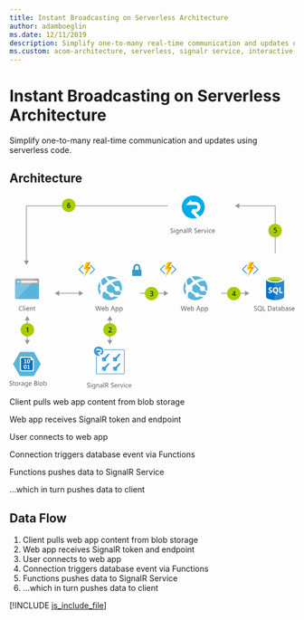 ```yaml
---
title: Instant Broadcasting on Serverless Architecture
author: adamboeglin
ms.date: 12/11/2019
description: Simplify one-to-many real-time communication and updates using serverless code
ms.custom: acom-architecture, serverless, signalr service, interactive-diagram
---
```

# Instant Broadcasting on Serverless Architecture

Simplify one-to-many real-time communication and updates using serverless code.


## Architecture

<svg class="architecture-diagram" aria-labelledby="instant-broadcasting-on-serverless-architecture" height="403.234" viewbox="0 0 593.754 403.234" width="593.754" xmlns="https://www.w3.org/2000/svg" xmlns:xlink="https://www.w3.org/1999/xlink"><title id="instant-broadcasting-on-serverless-architecture">Instant Broadcasting on Serverless Architecture</title><desc>Simplify one-to-many real-time communication and updates using serverless code</desc><mask height="19.514" id="mask" maskunits="userSpaceOnUse" width="10.785" x="313.462" y="144.199"><g id="mask-2"><polygon fill="#fff" id="path-1" points="313.462 144.199 313.462 163.714 324.248 163.714 324.248 144.199 313.462 144.199"></polygon></g></mask><mask height="31.403" id="mask-2-2" maskunits="userSpaceOnUse" width="16.181" x="322.837" y="138.531"><g id="mask-4"><polygon fill="#fff" id="path-3" points="339.018 138.531 322.837 138.531 322.837 169.934 339.018 169.934 339.018 138.531"></polygon></g></mask><mask height="31.404" id="mask-3" maskunits="userSpaceOnUse" width="14.69" x="324.327" y="138.531"><g id="mask-6"><polygon fill="#fff" id="path-5" points="324.327 169.934 339.018 169.934 339.018 138.531 324.327 138.531 324.327 169.934"></polygon></g></mask><mask height="19.514" id="mask-4-2" maskunits="userSpaceOnUse" width="10.785" x="144.023" y="144.199"><g data-name="mask-2" id="mask-2-3"><polygon data-name="path-1" fill="#fff" id="path-1-2" points="144.024 144.199 144.024 163.714 154.809 163.714 154.809 144.199 144.024 144.199"></polygon></g></mask><mask height="31.403" id="mask-5" maskunits="userSpaceOnUse" width="16.181" x="153.398" y="138.531"><g data-name="mask-4" id="mask-4-3"><polygon data-name="path-3" fill="#fff" id="path-3-2" points="169.579 138.531 153.398 138.531 153.398 169.934 169.579 169.934 169.579 138.531"></polygon></g></mask><mask height="31.404" id="mask-6-2" maskunits="userSpaceOnUse" width="14.69" x="154.889" y="138.531"><g data-name="mask-6" id="mask-6-3"><polygon data-name="path-5" fill="#fff" id="path-5-2" points="154.889 169.934 169.579 169.934 169.579 138.531 154.889 138.531 154.889 169.934"></polygon></g></mask><mask height="19.514" id="mask-7" maskunits="userSpaceOnUse" width="10.785" x="484.462" y="144.199"><g data-name="mask-2" id="mask-2-4"><polygon data-name="path-1" fill="#fff" id="path-1-3" points="484.462 144.199 484.462 163.714 495.248 163.714 495.248 144.199 484.462 144.199"></polygon></g></mask><mask height="31.403" id="mask-8" maskunits="userSpaceOnUse" width="16.181" x="493.837" y="138.531"><g data-name="mask-4" id="mask-4-4"><polygon data-name="path-3" fill="#fff" id="path-3-3" points="510.018 138.531 493.837 138.531 493.837 169.934 510.018 169.934 510.018 138.531"></polygon></g></mask><mask height="31.404" id="mask-9" maskunits="userSpaceOnUse" width="14.69" x="495.327" y="138.531"><g data-name="mask-6" id="mask-6-4"><polygon data-name="path-5" fill="#fff" id="path-5-3" points="495.327 169.934 510.018 169.934 510.018 138.531 495.327 138.531 495.327 169.934"></polygon></g></mask><g><g><g><path d="M11.487,213.57a2.007,2.007,0,0,0,2.007,2.007H59.48a2.007,2.007,0,0,0,2.007-2.007V182.241h-50Z" fill="#59b4d9"></path><path d="M59.48,172.943H13.494a2.006,2.006,0,0,0-2.007,2.007v10.627h50V174.95a2.007,2.007,0,0,0-2.007-2.007" fill="#a0a1a2"></path><path d="M13.5,172.943a2.007,2.007,0,0,0-2.007,2.007v38.62a2.008,2.008,0,0,0,2.007,2.007h2.188l39.418-42.634Z" fill="#fff" opacity="0.2" style="isolation: isolate"></path><rect fill="#fff" height="3.942" width="33.671" x="24.344" y="177.722"></rect><path d="M22.8,179.626a4.878,4.878,0,1,1-4.878-4.879,4.879,4.879,0,0,1,4.878,4.879" fill="#59b4d9"></path><polygon fill="#fff" points="17.403 180.175 19.616 182.511 18.415 182.511 15.456 179.693 18.404 176.875 19.602 176.875 17.403 179.197 22.796 179.197 22.796 180.175 17.403 180.175"></polygon></g></g><g><g><path d="M161.637,399.543v-1.354a2.633,2.633,0,0,0,.558.369,4.487,4.487,0,0,0,.684.277,5.424,5.424,0,0,0,.722.174,4.018,4.018,0,0,0,.67.062,2.622,2.622,0,0,0,1.582-.393,1.473,1.473,0,0,0,.349-1.822,1.962,1.962,0,0,0-.481-.537,4.788,4.788,0,0,0-.729-.465q-.42-.222-.906-.468-.513-.26-.957-.526a4.143,4.143,0,0,1-.771-.588,2.452,2.452,0,0,1-.517-.728,2.475,2.475,0,0,1,.106-2.119,2.518,2.518,0,0,1,.771-.817,3.5,3.5,0,0,1,1.091-.479,4.977,4.977,0,0,1,1.247-.157,4.785,4.785,0,0,1,2.113.349v1.292a3.832,3.832,0,0,0-2.229-.6,3.669,3.669,0,0,0-.752.079,2.107,2.107,0,0,0-.67.256,1.481,1.481,0,0,0-.479.458,1.216,1.216,0,0,0-.186.684,1.4,1.4,0,0,0,.141.649,1.6,1.6,0,0,0,.414.5,4.088,4.088,0,0,0,.666.438q.393.212.906.465t1,.547a4.531,4.531,0,0,1,.826.636,2.811,2.811,0,0,1,.564.772,2.176,2.176,0,0,1,.209.971,2.469,2.469,0,0,1-.284,1.227,2.33,2.33,0,0,1-.766.817,3.344,3.344,0,0,1-1.11.455,6.1,6.1,0,0,1-1.326.14,5.437,5.437,0,0,1-.574-.038q-.343-.037-.7-.109a5.65,5.65,0,0,1-.674-.178A2.118,2.118,0,0,1,161.637,399.543Z" fill="#5b5b5b"></path><path d="M169.957,391.162a.712.712,0,0,1-.514-.205.694.694,0,0,1-.211-.52.716.716,0,0,1,.725-.731.722.722,0,0,1,.522.208.729.729,0,0,1,0,1.036A.717.717,0,0,1,169.957,391.162Zm.547,8.777h-1.121v-7H170.5Z" fill="#5b5b5b"></path><path d="M178.748,399.379q0,3.855-3.691,3.855a4.953,4.953,0,0,1-2.27-.492v-1.121a4.659,4.659,0,0,0,2.256.656q2.584,0,2.584-2.748v-.766H177.6a2.833,2.833,0,0,1-4.509.407,3.728,3.728,0,0,1-.8-2.505,4.356,4.356,0,0,1,.857-2.837,2.866,2.866,0,0,1,2.348-1.053,2.284,2.284,0,0,1,2.1,1.135h.027v-.971h1.121Zm-1.121-2.6v-1.032a2,2,0,0,0-.564-1.429,1.856,1.856,0,0,0-1.4-.595,1.946,1.946,0,0,0-1.627.755,3.368,3.368,0,0,0-.588,2.116,2.9,2.9,0,0,0,.563,1.87,1.821,1.821,0,0,0,1.493.7,1.952,1.952,0,0,0,1.535-.67A2.5,2.5,0,0,0,177.627,396.774Z" fill="#5b5b5b"></path><path d="M186.828,399.939h-1.121v-3.992q0-2.229-1.627-2.229a1.765,1.765,0,0,0-1.392.632,2.342,2.342,0,0,0-.55,1.6v3.992h-1.121v-7h1.121V394.1h.027a2.525,2.525,0,0,1,2.3-1.326,2.139,2.139,0,0,1,1.756.742,3.3,3.3,0,0,1,.609,2.143Z" fill="#5b5b5b"></path><path d="M193.951,399.939H192.83v-1.094H192.8a2.349,2.349,0,0,1-2.154,1.258,2.3,2.3,0,0,1-1.637-.554,1.917,1.917,0,0,1-.592-1.47q0-1.962,2.311-2.283l2.1-.294q0-1.784-1.443-1.784a3.448,3.448,0,0,0-2.283.861v-1.148a4.34,4.34,0,0,1,2.379-.656q2.468,0,2.469,2.611ZM192.83,396.4l-1.689.232a2.741,2.741,0,0,0-1.176.386,1.116,1.116,0,0,0-.4.981,1.068,1.068,0,0,0,.366.837,1.412,1.412,0,0,0,.974.325,1.8,1.8,0,0,0,1.378-.584,2.088,2.088,0,0,0,.544-1.48Z" fill="#5b5b5b"></path><path d="M197.184,399.939h-1.121V389.576h1.121Z" fill="#5b5b5b"></path><path d="M206.631,399.939h-1.367l-1.641-2.748a5.939,5.939,0,0,0-.437-.653,2.449,2.449,0,0,0-.434-.441,1.507,1.507,0,0,0-.479-.25,1.973,1.973,0,0,0-.578-.079h-.943v4.17H199.6v-9.8h2.926a4.177,4.177,0,0,1,1.187.161,2.651,2.651,0,0,1,.943.489,2.274,2.274,0,0,1,.626.817,2.708,2.708,0,0,1,.225,1.145,2.757,2.757,0,0,1-.153.94,2.468,2.468,0,0,1-.437.762,2.661,2.661,0,0,1-.684.571,3.483,3.483,0,0,1-.9.366v.027a2.08,2.08,0,0,1,.428.25,2.338,2.338,0,0,1,.346.332,4.442,4.442,0,0,1,.324.434c.107.162.227.35.359.564Zm-5.879-8.764v3.555h1.559a2.372,2.372,0,0,0,.8-.13,1.843,1.843,0,0,0,.633-.373,1.676,1.676,0,0,0,.416-.595,1.986,1.986,0,0,0,.15-.79,1.539,1.539,0,0,0-.509-1.227,2.19,2.19,0,0,0-1.474-.441Z" fill="#5b5b5b"></path><path d="M211.355,399.543v-1.354a2.6,2.6,0,0,0,.557.369,4.528,4.528,0,0,0,.684.277,5.447,5.447,0,0,0,.721.174,4.027,4.027,0,0,0,.67.062,2.623,2.623,0,0,0,1.583-.393,1.476,1.476,0,0,0,.349-1.822,1.966,1.966,0,0,0-.482-.537,4.776,4.776,0,0,0-.728-.465q-.42-.222-.905-.468-.513-.26-.957-.526a4.127,4.127,0,0,1-.773-.588,2.449,2.449,0,0,1-.516-.728,2.489,2.489,0,0,1,.105-2.119,2.524,2.524,0,0,1,.773-.817,3.489,3.489,0,0,1,1.09-.479,4.991,4.991,0,0,1,1.248-.157,4.775,4.775,0,0,1,2.111.349v1.292a3.828,3.828,0,0,0-2.229-.6,3.684,3.684,0,0,0-.752.079,2.125,2.125,0,0,0-.67.256,1.491,1.491,0,0,0-.479.458,1.215,1.215,0,0,0-.184.684,1.4,1.4,0,0,0,.14.649,1.592,1.592,0,0,0,.413.5,4.1,4.1,0,0,0,.667.438q.393.212.905.465t1,.547a4.581,4.581,0,0,1,.828.636,2.848,2.848,0,0,1,.563.772,2.176,2.176,0,0,1,.208.971,2.459,2.459,0,0,1-.283,1.227,2.33,2.33,0,0,1-.766.817,3.341,3.341,0,0,1-1.111.455,6.091,6.091,0,0,1-1.326.14,5.469,5.469,0,0,1-.574-.038q-.341-.037-.7-.109a5.683,5.683,0,0,1-.673-.178A2.091,2.091,0,0,1,211.355,399.543Z" fill="#5b5b5b"></path><path d="M224.727,396.72h-4.943a2.623,2.623,0,0,0,.629,1.8,2.17,2.17,0,0,0,1.654.636,3.437,3.437,0,0,0,2.174-.779v1.053a4.059,4.059,0,0,1-2.439.67,2.961,2.961,0,0,1-2.332-.954,3.907,3.907,0,0,1-.848-2.683,3.825,3.825,0,0,1,.927-2.663,2.968,2.968,0,0,1,2.3-1.029,2.635,2.635,0,0,1,2.127.889,3.707,3.707,0,0,1,.752,2.468Zm-1.148-.95a2.283,2.283,0,0,0-.469-1.511,1.6,1.6,0,0,0-1.281-.54,1.811,1.811,0,0,0-1.348.567,2.577,2.577,0,0,0-.684,1.483Z" fill="#5b5b5b"></path><path d="M230.072,394.074a1.372,1.372,0,0,0-.848-.226,1.431,1.431,0,0,0-1.2.677,3.129,3.129,0,0,0-.481,1.846v3.568h-1.121v-7h1.121v1.442h.027a2.441,2.441,0,0,1,.73-1.152,1.668,1.668,0,0,1,1.1-.414,1.83,1.83,0,0,1,.67.1Z" fill="#5b5b5b"></path><path d="M237.352,392.939l-2.789,7h-1.1l-2.652-7h1.23l1.777,5.086a4.6,4.6,0,0,1,.246.978h.027a4.56,4.56,0,0,1,.219-.95l1.859-5.113Z" fill="#5b5b5b"></path><path d="M239.129,391.162a.708.708,0,0,1-.512-.205.692.692,0,0,1-.213-.52.72.72,0,0,1,.725-.731.724.724,0,0,1,.523.208.731.731,0,0,1,0,1.036A.72.72,0,0,1,239.129,391.162Zm.547,8.777h-1.121v-7h1.121Z" fill="#5b5b5b"></path><path d="M246.717,399.618a3.64,3.64,0,0,1-1.914.485,3.168,3.168,0,0,1-2.416-.974,3.529,3.529,0,0,1-.92-2.526,3.881,3.881,0,0,1,.992-2.779,3.464,3.464,0,0,1,2.645-1.049,3.678,3.678,0,0,1,1.627.342v1.148a2.849,2.849,0,0,0-1.668-.547,2.254,2.254,0,0,0-1.76.769,2.918,2.918,0,0,0-.687,2.02,2.779,2.779,0,0,0,.646,1.941,2.225,2.225,0,0,0,1.732.711,2.806,2.806,0,0,0,1.723-.608Z" fill="#5b5b5b"></path><path d="M254.039,396.72H249.1a2.623,2.623,0,0,0,.629,1.8,2.17,2.17,0,0,0,1.654.636,3.437,3.437,0,0,0,2.174-.779v1.053a4.059,4.059,0,0,1-2.439.67,2.961,2.961,0,0,1-2.332-.954,3.907,3.907,0,0,1-.848-2.683,3.825,3.825,0,0,1,.927-2.663,2.968,2.968,0,0,1,2.3-1.029,2.635,2.635,0,0,1,2.127.889,3.707,3.707,0,0,1,.752,2.468Zm-1.148-.95a2.283,2.283,0,0,0-.469-1.511,1.6,1.6,0,0,0-1.281-.54,1.811,1.811,0,0,0-1.348.567,2.577,2.577,0,0,0-.684,1.483Z" fill="#5b5b5b"></path></g><g><path d="M0,395.543v-1.354a2.6,2.6,0,0,0,.557.369,4.528,4.528,0,0,0,.684.277,5.447,5.447,0,0,0,.721.174,4.027,4.027,0,0,0,.67.062,2.623,2.623,0,0,0,1.583-.393,1.476,1.476,0,0,0,.349-1.822,1.966,1.966,0,0,0-.482-.537,4.776,4.776,0,0,0-.728-.465q-.42-.222-.905-.468-.513-.26-.957-.526a4.127,4.127,0,0,1-.773-.588,2.449,2.449,0,0,1-.516-.728,2.489,2.489,0,0,1,.105-2.119,2.524,2.524,0,0,1,.773-.817,3.489,3.489,0,0,1,1.09-.479,4.991,4.991,0,0,1,1.248-.157,4.775,4.775,0,0,1,2.111.349v1.292a3.828,3.828,0,0,0-2.229-.6,3.684,3.684,0,0,0-.752.079,2.125,2.125,0,0,0-.67.256,1.491,1.491,0,0,0-.479.458,1.215,1.215,0,0,0-.184.684,1.4,1.4,0,0,0,.14.649,1.592,1.592,0,0,0,.413.5,4.1,4.1,0,0,0,.667.438q.393.212.905.465t1,.547a4.581,4.581,0,0,1,.828.636,2.848,2.848,0,0,1,.563.772,2.176,2.176,0,0,1,.208.971,2.459,2.459,0,0,1-.283,1.227,2.33,2.33,0,0,1-.766.817,3.341,3.341,0,0,1-1.111.455,6.091,6.091,0,0,1-1.326.14,5.469,5.469,0,0,1-.574-.038q-.341-.037-.7-.109a5.683,5.683,0,0,1-.673-.178A2.091,2.091,0,0,1,0,395.543Z" fill="#5b5b5b"></path><path d="M10.541,395.871a2.163,2.163,0,0,1-1.047.219q-1.838,0-1.838-2.051V389.9h-1.2v-.957h1.2V387.23l1.121-.362v2.071h1.764v.957H8.777v3.944a1.639,1.639,0,0,0,.238,1,.955.955,0,0,0,.793.3,1.181,1.181,0,0,0,.732-.232Z" fill="#5b5b5b"></path><path d="M14.854,396.1a3.246,3.246,0,0,1-2.478-.981,3.631,3.631,0,0,1-.927-2.6,3.785,3.785,0,0,1,.965-2.755,3.464,3.464,0,0,1,2.6-.991,3.141,3.141,0,0,1,2.444.964,3.825,3.825,0,0,1,.878,2.673,3.762,3.762,0,0,1-.946,2.683A3.318,3.318,0,0,1,14.854,396.1Zm.082-6.385a2.134,2.134,0,0,0-1.709.735,3.02,3.02,0,0,0-.629,2.027,2.854,2.854,0,0,0,.637,1.962,2.159,2.159,0,0,0,1.7.718,2.051,2.051,0,0,0,1.672-.7,3.055,3.055,0,0,0,.584-2,3.108,3.108,0,0,0-.584-2.023A2.041,2.041,0,0,0,14.936,389.719Z" fill="#5b5b5b"></path><path d="M23.781,390.074a1.37,1.37,0,0,0-.848-.226,1.43,1.43,0,0,0-1.2.677,3.129,3.129,0,0,0-.482,1.846v3.568H20.131v-7h1.121v1.442h.027a2.451,2.451,0,0,1,.732-1.152,1.665,1.665,0,0,1,1.1-.414,1.823,1.823,0,0,1,.67.1Z" fill="#5b5b5b"></path><path d="M30.01,395.939H28.889v-1.094h-.027a2.349,2.349,0,0,1-2.154,1.258,2.3,2.3,0,0,1-1.637-.554,1.917,1.917,0,0,1-.592-1.47q0-1.962,2.311-2.283l2.1-.294q0-1.784-1.443-1.784a3.448,3.448,0,0,0-2.283.861v-1.148a4.34,4.34,0,0,1,2.379-.656q2.468,0,2.469,2.611ZM28.889,392.4l-1.689.232a2.741,2.741,0,0,0-1.176.386,1.116,1.116,0,0,0-.4.981,1.068,1.068,0,0,0,.366.837,1.412,1.412,0,0,0,.974.325,1.8,1.8,0,0,0,1.378-.584,2.088,2.088,0,0,0,.544-1.48Z" fill="#5b5b5b"></path><path d="M38.1,395.379q0,3.855-3.691,3.855a4.959,4.959,0,0,1-2.27-.492v-1.121a4.665,4.665,0,0,0,2.256.656q2.584,0,2.584-2.748v-.766h-.027a2.832,2.832,0,0,1-4.508.407,3.728,3.728,0,0,1-.8-2.505,4.356,4.356,0,0,1,.858-2.837,2.866,2.866,0,0,1,2.349-1.053,2.28,2.28,0,0,1,2.1,1.135h.027v-.971H38.1Zm-1.121-2.6v-1.032a2,2,0,0,0-.563-1.429,1.858,1.858,0,0,0-1.405-.595,1.948,1.948,0,0,0-1.627.755,3.374,3.374,0,0,0-.588,2.116,2.9,2.9,0,0,0,.564,1.87,1.822,1.822,0,0,0,1.494.7,1.95,1.95,0,0,0,1.534-.67A2.5,2.5,0,0,0,36.975,392.774Z" fill="#5b5b5b"></path><path d="M45.992,392.72H41.049a2.623,2.623,0,0,0,.629,1.8,2.17,2.17,0,0,0,1.654.636,3.437,3.437,0,0,0,2.174-.779v1.053a4.059,4.059,0,0,1-2.439.67,2.961,2.961,0,0,1-2.332-.954,3.907,3.907,0,0,1-.848-2.683,3.825,3.825,0,0,1,.927-2.663,2.968,2.968,0,0,1,2.3-1.029,2.635,2.635,0,0,1,2.127.889,3.707,3.707,0,0,1,.752,2.468Zm-1.148-.95a2.283,2.283,0,0,0-.469-1.511,1.6,1.6,0,0,0-1.281-.54,1.811,1.811,0,0,0-1.348.567,2.577,2.577,0,0,0-.684,1.483Z" fill="#5b5b5b"></path><path d="M51.672,395.939v-9.8h2.789a3.053,3.053,0,0,1,2.018.622,2.011,2.011,0,0,1,.744,1.62,2.384,2.384,0,0,1-.451,1.449,2.431,2.431,0,0,1-1.244.875v.027a2.5,2.5,0,0,1,1.586.749,2.3,2.3,0,0,1,.6,1.644,2.563,2.563,0,0,1-.9,2.037,3.361,3.361,0,0,1-2.277.779Zm1.148-8.764v3.165H54a2.235,2.235,0,0,0,1.484-.455,1.585,1.585,0,0,0,.539-1.282q0-1.429-1.879-1.429Zm0,4.2V394.9h1.559a2.338,2.338,0,0,0,1.569-.479,1.64,1.64,0,0,0,.558-1.312q0-1.737-2.365-1.736Z" fill="#5b5b5b"></path><path d="M60.668,395.939H59.547V385.576h1.121Z" fill="#5b5b5b"></path><path d="M65.863,396.1a3.246,3.246,0,0,1-2.478-.981,3.631,3.631,0,0,1-.927-2.6,3.785,3.785,0,0,1,.965-2.755,3.464,3.464,0,0,1,2.6-.991,3.141,3.141,0,0,1,2.444.964,3.825,3.825,0,0,1,.878,2.673A3.762,3.762,0,0,1,68.4,395.1,3.318,3.318,0,0,1,65.863,396.1Zm.082-6.385a2.134,2.134,0,0,0-1.709.735,3.02,3.02,0,0,0-.629,2.027,2.854,2.854,0,0,0,.637,1.962,2.159,2.159,0,0,0,1.7.718,2.051,2.051,0,0,0,1.672-.7,3.055,3.055,0,0,0,.584-2,3.108,3.108,0,0,0-.584-2.023A2.041,2.041,0,0,0,65.945,389.719Z" fill="#5b5b5b"></path><path d="M72.289,394.928h-.027v1.012H71.141V385.576h1.121v4.594h.027a2.652,2.652,0,0,1,2.42-1.395,2.566,2.566,0,0,1,2.109.94,3.883,3.883,0,0,1,.762,2.519,4.34,4.34,0,0,1-.854,2.813,2.847,2.847,0,0,1-2.338,1.056A2.3,2.3,0,0,1,72.289,394.928Zm-.027-2.823v.978a2.082,2.082,0,0,0,.564,1.473,2.012,2.012,0,0,0,3.028-.174,3.577,3.577,0,0,0,.577-2.167,2.825,2.825,0,0,0-.539-1.832,1.788,1.788,0,0,0-1.463-.663,1.985,1.985,0,0,0-1.572.68A2.5,2.5,0,0,0,72.262,392.1Z" fill="#5b5b5b"></path></g><g><path d="M26.725,239.529a5.749,5.749,0,0,1-2.707.574,4.364,4.364,0,0,1-3.35-1.347,4.968,4.968,0,0,1-1.258-3.534,5.208,5.208,0,0,1,1.414-3.8,4.8,4.8,0,0,1,3.59-1.449,5.753,5.753,0,0,1,2.311.4V231.6a4.685,4.685,0,0,0-2.324-.588,3.567,3.567,0,0,0-2.738,1.128,4.25,4.25,0,0,0-1.049,3.015,4.041,4.041,0,0,0,.98,2.854,3.339,3.339,0,0,0,2.574,1.063,4.83,4.83,0,0,0,2.557-.656Z" fill="#5b5b5b"></path><path d="M29.691,239.939H28.57V229.576h1.121Z" fill="#5b5b5b"></path><path d="M32.535,231.162a.712.712,0,0,1-.514-.205.694.694,0,0,1-.211-.52.716.716,0,0,1,.725-.731.722.722,0,0,1,.522.208.729.729,0,0,1,0,1.036A.717.717,0,0,1,32.535,231.162Zm.547,8.777H31.961v-7h1.121Z" fill="#5b5b5b"></path><path d="M40.977,236.72H36.035a2.614,2.614,0,0,0,.629,1.8,2.167,2.167,0,0,0,1.654.636,3.441,3.441,0,0,0,2.174-.779v1.053a4.065,4.065,0,0,1-2.441.67,2.957,2.957,0,0,1-2.33-.954,3.9,3.9,0,0,1-.848-2.683A3.829,3.829,0,0,1,35.8,233.8a2.97,2.97,0,0,1,2.3-1.029,2.63,2.63,0,0,1,2.125.889,3.7,3.7,0,0,1,.752,2.468Zm-1.148-.95a2.277,2.277,0,0,0-.468-1.511,1.6,1.6,0,0,0-1.282-.54,1.809,1.809,0,0,0-1.346.567,2.571,2.571,0,0,0-.684,1.483Z" fill="#5b5b5b"></path><path d="M48.482,239.939H47.361v-3.992q0-2.229-1.627-2.229a1.765,1.765,0,0,0-1.391.632,2.342,2.342,0,0,0-.551,1.6v3.992H42.672v-7h1.121V234.1h.027a2.528,2.528,0,0,1,2.3-1.326,2.144,2.144,0,0,1,1.758.742,3.306,3.306,0,0,1,.607,2.143Z" fill="#5b5b5b"></path><path d="M53.842,239.871a2.155,2.155,0,0,1-1.045.219q-1.84,0-1.84-2.051V233.9h-1.2v-.957h1.2V231.23l1.121-.362v2.071h1.764v.957H52.078v3.944a1.631,1.631,0,0,0,.24,1,.954.954,0,0,0,.793.3,1.177,1.177,0,0,0,.73-.232Z" fill="#5b5b5b"></path></g><g><path d="M191.582,230.137l-2.769,9.8h-1.347l-2.017-7.164a4.429,4.429,0,0,1-.157-1h-.027a5.084,5.084,0,0,1-.178.984l-2.03,7.178h-1.333l-2.871-9.8h1.265l2.085,7.52a5.03,5.03,0,0,1,.164.984h.034a5.709,5.709,0,0,1,.212-.984l2.167-7.52h1.1l2.078,7.574a5.677,5.677,0,0,1,.164.916h.027a5.465,5.465,0,0,1,.185-.943l2-7.547Z" fill="#5b5b5b"></path><path d="M198.179,236.72h-4.942a2.614,2.614,0,0,0,.629,1.8,2.167,2.167,0,0,0,1.654.636,3.441,3.441,0,0,0,2.174-.779v1.053a4.062,4.062,0,0,1-2.44.67,2.957,2.957,0,0,1-2.331-.954,3.9,3.9,0,0,1-.848-2.683A3.829,3.829,0,0,1,193,233.8a2.971,2.971,0,0,1,2.3-1.029,2.632,2.632,0,0,1,2.126.889,3.707,3.707,0,0,1,.752,2.468Zm-1.148-.95a2.288,2.288,0,0,0-.468-1.511,1.6,1.6,0,0,0-1.282-.54,1.811,1.811,0,0,0-1.347.567,2.571,2.571,0,0,0-.684,1.483Z" fill="#5b5b5b"></path><path d="M201.022,238.928H201v1.012h-1.121V229.576H201v4.594h.027a2.652,2.652,0,0,1,2.42-1.395,2.565,2.565,0,0,1,2.108.94,3.877,3.877,0,0,1,.763,2.519,4.34,4.34,0,0,1-.854,2.813,2.847,2.847,0,0,1-2.338,1.056A2.3,2.3,0,0,1,201.022,238.928ZM201,236.1v.978a2.085,2.085,0,0,0,.563,1.473,2.013,2.013,0,0,0,3.029-.174,3.577,3.577,0,0,0,.577-2.167,2.826,2.826,0,0,0-.54-1.832,1.788,1.788,0,0,0-1.463-.663,1.985,1.985,0,0,0-1.572.68A2.5,2.5,0,0,0,201,236.1Z" fill="#5b5b5b"></path><path d="M219.678,239.939h-1.271l-1.039-2.748h-4.156l-.978,2.748h-1.278l3.76-9.8H215.9Zm-2.687-3.78-1.538-4.177a3.9,3.9,0,0,1-.15-.656h-.027a3.669,3.669,0,0,1-.157.656l-1.524,4.177Z" fill="#5b5b5b"></path><path d="M222.118,238.928h-.027v4.231H220.97v-10.22h1.121v1.23h.027a2.652,2.652,0,0,1,2.42-1.395,2.564,2.564,0,0,1,2.112.94,3.893,3.893,0,0,1,.759,2.519,4.34,4.34,0,0,1-.854,2.813,2.847,2.847,0,0,1-2.338,1.056A2.342,2.342,0,0,1,222.118,238.928Zm-.027-2.823v.978a2.085,2.085,0,0,0,.563,1.473,2.013,2.013,0,0,0,3.029-.174,3.577,3.577,0,0,0,.577-2.167,2.826,2.826,0,0,0-.54-1.832,1.788,1.788,0,0,0-1.463-.663,1.985,1.985,0,0,0-1.572.68A2.5,2.5,0,0,0,222.091,236.1Z" fill="#5b5b5b"></path><path d="M230.349,238.928h-.027v4.231H229.2v-10.22h1.121v1.23h.027a2.652,2.652,0,0,1,2.42-1.395,2.564,2.564,0,0,1,2.112.94,3.893,3.893,0,0,1,.759,2.519,4.34,4.34,0,0,1-.854,2.813,2.847,2.847,0,0,1-2.338,1.056A2.342,2.342,0,0,1,230.349,238.928Zm-.027-2.823v.978a2.085,2.085,0,0,0,.563,1.473,2.013,2.013,0,0,0,3.029-.174,3.577,3.577,0,0,0,.577-2.167,2.826,2.826,0,0,0-.54-1.832,1.788,1.788,0,0,0-1.463-.663,1.985,1.985,0,0,0-1.572.68A2.5,2.5,0,0,0,230.321,236.1Z" fill="#5b5b5b"></path></g><g><path d="M335.41,77.551V76.2a2.6,2.6,0,0,0,.557.369,4.528,4.528,0,0,0,.684.277,5.447,5.447,0,0,0,.721.174,4.027,4.027,0,0,0,.67.062,2.623,2.623,0,0,0,1.583-.393,1.476,1.476,0,0,0,.349-1.822,1.966,1.966,0,0,0-.482-.537,4.776,4.776,0,0,0-.728-.465q-.42-.222-.905-.468-.513-.26-.957-.526a4.127,4.127,0,0,1-.773-.588,2.449,2.449,0,0,1-.516-.728,2.489,2.489,0,0,1,.105-2.119,2.524,2.524,0,0,1,.773-.817,3.489,3.489,0,0,1,1.09-.479,4.991,4.991,0,0,1,1.248-.157,4.775,4.775,0,0,1,2.111.349v1.292a3.828,3.828,0,0,0-2.229-.6,3.684,3.684,0,0,0-.752.079,2.125,2.125,0,0,0-.67.256,1.491,1.491,0,0,0-.479.458,1.215,1.215,0,0,0-.184.684,1.4,1.4,0,0,0,.14.649,1.592,1.592,0,0,0,.413.5,4.1,4.1,0,0,0,.667.438q.393.212.905.465t1,.547a4.581,4.581,0,0,1,.828.636,2.848,2.848,0,0,1,.563.772,2.176,2.176,0,0,1,.208.971,2.459,2.459,0,0,1-.283,1.227,2.33,2.33,0,0,1-.766.817,3.341,3.341,0,0,1-1.111.455,6.091,6.091,0,0,1-1.326.14,5.469,5.469,0,0,1-.574-.038q-.341-.037-.7-.109a5.683,5.683,0,0,1-.673-.178A2.091,2.091,0,0,1,335.41,77.551Z" fill="#5b5b5b"></path><path d="M343.729,69.17a.708.708,0,0,1-.512-.205.692.692,0,0,1-.213-.52.72.72,0,0,1,.725-.731.724.724,0,0,1,.523.208.731.731,0,0,1,0,1.036A.72.72,0,0,1,343.729,69.17Zm.547,8.777h-1.121v-7h1.121Z" fill="#5b5b5b"></path><path d="M352.52,77.387q0,3.855-3.691,3.855a4.959,4.959,0,0,1-2.27-.492V79.629a4.665,4.665,0,0,0,2.256.656q2.584,0,2.584-2.748v-.766h-.027a2.832,2.832,0,0,1-4.508.407,3.728,3.728,0,0,1-.8-2.505,4.356,4.356,0,0,1,.858-2.837,2.866,2.866,0,0,1,2.349-1.053,2.28,2.28,0,0,1,2.1,1.135h.027v-.971h1.121Zm-1.121-2.6V73.75a2,2,0,0,0-.563-1.429,1.858,1.858,0,0,0-1.405-.595,1.948,1.948,0,0,0-1.627.755,3.374,3.374,0,0,0-.588,2.116,2.9,2.9,0,0,0,.564,1.87,1.822,1.822,0,0,0,1.494.7,1.95,1.95,0,0,0,1.534-.67A2.5,2.5,0,0,0,351.4,74.783Z" fill="#5b5b5b"></path><path d="M360.6,77.948h-1.121V73.955q0-2.229-1.627-2.229a1.765,1.765,0,0,0-1.391.632,2.342,2.342,0,0,0-.551,1.6v3.992h-1.121v-7h1.121V72.11h.027a2.528,2.528,0,0,1,2.3-1.326,2.144,2.144,0,0,1,1.758.742,3.306,3.306,0,0,1,.607,2.143Z" fill="#5b5b5b"></path><path d="M367.723,77.948H366.6V76.854h-.027a2.346,2.346,0,0,1-2.152,1.258,2.3,2.3,0,0,1-1.638-.554,1.917,1.917,0,0,1-.591-1.47q0-1.962,2.311-2.283l2.1-.294q0-1.784-1.441-1.784a3.444,3.444,0,0,0-2.283.861V71.44a4.335,4.335,0,0,1,2.379-.656q2.467,0,2.467,2.611ZM366.6,74.407l-1.687.232a2.736,2.736,0,0,0-1.176.386,1.113,1.113,0,0,0-.4.981,1.067,1.067,0,0,0,.365.837,1.415,1.415,0,0,0,.975.325,1.8,1.8,0,0,0,1.377-.584,2.088,2.088,0,0,0,.543-1.48Z" fill="#5b5b5b"></path><path d="M370.957,77.948h-1.121V67.584h1.121Z" fill="#5b5b5b"></path><path d="M380.4,77.948h-1.367L377.4,75.2a6.081,6.081,0,0,0-.437-.653,2.518,2.518,0,0,0-.435-.441,1.507,1.507,0,0,0-.479-.25,1.971,1.971,0,0,0-.577-.079h-.943v4.17h-1.148v-9.8H376.3a4.175,4.175,0,0,1,1.186.161,2.651,2.651,0,0,1,.943.489,2.272,2.272,0,0,1,.625.817,2.708,2.708,0,0,1,.227,1.145,2.757,2.757,0,0,1-.154.94,2.448,2.448,0,0,1-.437.762,2.661,2.661,0,0,1-.684.571,3.49,3.49,0,0,1-.9.366v.027a2.072,2.072,0,0,1,.427.25,2.381,2.381,0,0,1,.345.332,4.444,4.444,0,0,1,.325.434c.106.162.227.35.358.564Zm-5.879-8.764v3.555h1.559a2.366,2.366,0,0,0,.8-.13,1.848,1.848,0,0,0,.632-.373,1.693,1.693,0,0,0,.418-.595,2,2,0,0,0,.15-.79,1.536,1.536,0,0,0-.51-1.227,2.187,2.187,0,0,0-1.473-.441Z" fill="#5b5b5b"></path><path d="M385.127,77.551V76.2a2.633,2.633,0,0,0,.558.369,4.487,4.487,0,0,0,.684.277,5.424,5.424,0,0,0,.722.174,4.018,4.018,0,0,0,.67.062,2.622,2.622,0,0,0,1.582-.393,1.473,1.473,0,0,0,.349-1.822,1.962,1.962,0,0,0-.481-.537,4.788,4.788,0,0,0-.729-.465q-.42-.222-.906-.468-.513-.26-.957-.526a4.143,4.143,0,0,1-.771-.588,2.452,2.452,0,0,1-.517-.728,2.475,2.475,0,0,1,.106-2.119,2.518,2.518,0,0,1,.771-.817,3.5,3.5,0,0,1,1.091-.479,4.977,4.977,0,0,1,1.247-.157,4.785,4.785,0,0,1,2.113.349v1.292a3.832,3.832,0,0,0-2.229-.6,3.669,3.669,0,0,0-.752.079,2.107,2.107,0,0,0-.67.256,1.481,1.481,0,0,0-.479.458,1.216,1.216,0,0,0-.186.684,1.4,1.4,0,0,0,.141.649,1.6,1.6,0,0,0,.414.5,4.088,4.088,0,0,0,.666.438q.393.212.906.465t1,.547a4.531,4.531,0,0,1,.826.636,2.811,2.811,0,0,1,.564.772,2.176,2.176,0,0,1,.209.971,2.469,2.469,0,0,1-.284,1.227,2.33,2.33,0,0,1-.766.817,3.344,3.344,0,0,1-1.11.455,6.1,6.1,0,0,1-1.326.14,5.437,5.437,0,0,1-.574-.038q-.343-.037-.7-.109a5.65,5.65,0,0,1-.674-.178A2.118,2.118,0,0,1,385.127,77.551Z" fill="#5b5b5b"></path><path d="M398.5,74.728h-4.941a2.614,2.614,0,0,0,.629,1.8,2.167,2.167,0,0,0,1.654.636,3.441,3.441,0,0,0,2.174-.779v1.053a4.065,4.065,0,0,1-2.441.67,2.957,2.957,0,0,1-2.33-.954,3.9,3.9,0,0,1-.848-2.683,3.829,3.829,0,0,1,.926-2.663,2.97,2.97,0,0,1,2.3-1.029,2.63,2.63,0,0,1,2.125.889,3.7,3.7,0,0,1,.752,2.468Zm-1.148-.95a2.277,2.277,0,0,0-.468-1.511,1.6,1.6,0,0,0-1.282-.54,1.809,1.809,0,0,0-1.346.567,2.571,2.571,0,0,0-.684,1.483Z" fill="#5b5b5b"></path><path d="M403.844,72.082a1.37,1.37,0,0,0-.848-.226,1.43,1.43,0,0,0-1.2.677,3.129,3.129,0,0,0-.482,1.846v3.568h-1.121v-7h1.121V72.39h.027a2.451,2.451,0,0,1,.732-1.152,1.665,1.665,0,0,1,1.1-.414,1.823,1.823,0,0,1,.67.1Z" fill="#5b5b5b"></path><path d="M411.125,70.948l-2.789,7h-1.1l-2.652-7h1.23l1.777,5.086a4.488,4.488,0,0,1,.246.978h.027a4.687,4.687,0,0,1,.219-.95l1.859-5.113Z" fill="#5b5b5b"></path><path d="M412.9,69.17a.712.712,0,0,1-.514-.205.694.694,0,0,1-.211-.52.716.716,0,0,1,.725-.731.722.722,0,0,1,.522.208.729.729,0,0,1,0,1.036A.717.717,0,0,1,412.9,69.17Zm.547,8.777h-1.121v-7h1.121Z" fill="#5b5b5b"></path><path d="M420.49,77.626a3.642,3.642,0,0,1-1.914.485,3.169,3.169,0,0,1-2.417-.974,3.528,3.528,0,0,1-.919-2.526,3.884,3.884,0,0,1,.99-2.779,3.469,3.469,0,0,1,2.646-1.049,3.681,3.681,0,0,1,1.627.342v1.148a2.851,2.851,0,0,0-1.668-.547,2.255,2.255,0,0,0-1.761.769,2.918,2.918,0,0,0-.687,2.02,2.779,2.779,0,0,0,.646,1.941,2.227,2.227,0,0,0,1.733.711,2.81,2.81,0,0,0,1.723-.608Z" fill="#5b5b5b"></path><path d="M427.811,74.728h-4.941a2.614,2.614,0,0,0,.629,1.8,2.167,2.167,0,0,0,1.654.636,3.441,3.441,0,0,0,2.174-.779v1.053a4.065,4.065,0,0,1-2.441.67,2.957,2.957,0,0,1-2.33-.954,3.9,3.9,0,0,1-.848-2.683,3.829,3.829,0,0,1,.926-2.663,2.97,2.97,0,0,1,2.3-1.029,2.63,2.63,0,0,1,2.125.889,3.7,3.7,0,0,1,.752,2.468Zm-1.148-.95a2.277,2.277,0,0,0-.468-1.511,1.6,1.6,0,0,0-1.282-.54,1.809,1.809,0,0,0-1.346.567,2.571,2.571,0,0,0-.684,1.483Z" fill="#5b5b5b"></path></g><g><rect fill="#969696" height="44.201" width="1.5" x="208.27" y="258.403"></rect><polygon fill="#969696" points="214.256 301.072 209.02 310.139 203.785 301.072 214.256 301.072"></polygon><polygon fill="#969696" points="214.256 259.934 209.02 250.868 203.785 259.934 214.256 259.934"></polygon></g><g><rect fill="#969696" height="1.5" width="44.201" x="101.919" y="202.753"></rect><polygon fill="#969696" points="103.452 208.739 94.385 203.503 103.452 198.267 103.452 208.739"></polygon><polygon fill="#969696" points="144.588 208.739 153.656 203.503 144.588 198.267 144.588 208.739"></polygon></g><g><rect fill="#969696" height="1.5" width="50.932" x="272.188" y="202.753"></rect><polygon fill="#969696" points="321.588 208.739 330.656 203.503 321.588 198.267 321.588 208.739"></polygon></g><g><rect fill="#969696" height="1.5" width="50.932" x="441.188" y="202.753"></rect><polygon fill="#969696" points="490.588 208.739 499.656 203.503 490.588 198.267 490.588 208.739"></polygon></g><g><rect fill="#969696" height="44.201" width="1.5" x="36.27" y="258.403"></rect><polygon fill="#969696" points="42.256 301.072 37.02 310.139 31.785 301.072 42.256 301.072"></polygon><polygon fill="#969696" points="42.256 259.934 37.02 250.868 31.785 259.934 42.256 259.934"></polygon></g><g><g><path d="M237.649,320.305H196.731c.185.462.277.925.416,1.387H237.7a.927.927,0,0,1,.925.925v47.206a.927.927,0,0,1-.925.925h-55.02a.927.927,0,0,1-.925-.925V335.332c-.462-.185-.925-.37-1.387-.6v35.093a2.318,2.318,0,0,0,2.312,2.312h54.974a2.318,2.318,0,0,0,2.312-2.312V322.617A2.289,2.289,0,0,0,237.649,320.305Z" fill="#389bd5"></path><path d="M198.071,356.877H193.91a1.125,1.125,0,0,0-1.11,1.11v5.872a1.125,1.125,0,0,0,1.11,1.11h5.872a1.125,1.125,0,0,0,1.11-1.11v-5.04h.971l1.2-1.295-.092-1.711.416-.416,1.48.046.832-.786.046-1.48,1.017-1.11,1.248-.046V349.2H205.7Zm-3.052,6.843a.971.971,0,1,1,.971-.971A.948.948,0,0,1,195.02,363.72Z" fill="#389bd5"></path><path d="M221,356.877h-4.161a1.125,1.125,0,0,0-1.11,1.11v5.872a1.125,1.125,0,0,0,1.11,1.11h5.872a1.125,1.125,0,0,0,1.11-1.11v-5.04h.971l1.2-1.295-.092-1.711.416-.416,1.48.046.832-.786.046-1.48,1.017-1.11,1.248-.046V349.2h-2.312Zm-3.052,6.843a.971.971,0,1,1,.971-.971A.948.948,0,0,1,217.953,363.72Z" fill="#389bd5"></path><path d="M198.071,337.181H193.91a1.125,1.125,0,0,0-1.11,1.11v5.872a1.125,1.125,0,0,0,1.11,1.11h5.872a1.125,1.125,0,0,0,1.11-1.11v-5.04h.971l1.2-1.295-.092-1.711.416-.416,1.48.046.832-.786.046-1.48,1.017-1.11,1.248-.046v-2.82H205.7Zm-3.052,6.843a.971.971,0,1,1,.971-.971A.948.948,0,0,1,195.02,344.024Z" fill="#389bd5"></path><path d="M221,337.181h-4.161a1.125,1.125,0,0,0-1.11,1.11v5.872a1.125,1.125,0,0,0,1.11,1.11h5.872a1.125,1.125,0,0,0,1.11-1.11v-5.04h.971l1.2-1.295-.092-1.711.416-.416,1.48.046.832-.786.046-1.48,1.017-1.11,1.248-.046v-2.82h-2.312Zm-3.052,6.843a.971.971,0,1,1,.971-.971A.948.948,0,0,1,217.953,344.024Z" fill="#389bd5"></path></g><path d="M185.125,326.131h2.682a1.727,1.727,0,0,0,1.9-1.9,1.9,1.9,0,0,0-1.9-1.9h-8.322l4.439-4.624v2.034h3.93a4.485,4.485,0,1,1,0,8.97l3.7,3.606a9.851,9.851,0,0,0,4.115-8,9.966,9.966,0,0,0-9.941-9.848,9.848,9.848,0,0,0,0,19.7,9.957,9.957,0,0,0,3.144-.509l-4.808-4.993Z" fill="#389bd5"></path></g><g><polygon fill="#969696" points="554.419 120.531 552.919 120.531 552.919 22.281 477.204 22.281 477.204 20.781 554.419 20.781 554.419 120.531"></polygon><polygon fill="#969696" points="478.737 26.767 469.669 21.531 478.737 16.295 478.737 26.767"></polygon></g><g><polygon fill="#969696" points="35.938 136.996 34.438 136.996 34.438 20.781 329.669 20.781 329.669 22.281 35.938 22.281 35.938 136.996"></polygon><polygon fill="#969696" points="29.953 135.464 35.189 144.531 40.424 135.464 29.953 135.464"></polygon></g><g><path d="M50.729,325.841H21.809l-14.46,25.1,14.46,25.1h28.92l14.46-25.1Zm.116,36.323a3.9,3.9,0,0,1-3.933,3.933H25.626a3.9,3.9,0,0,1-3.933-3.933V339.723a3.9,3.9,0,0,1,3.933-3.933H44.714l6.015,6.015v20.36h.116Z" fill="#59b4d9"></path><path d="M34.071,354.992a5.01,5.01,0,0,0-.116-.578c-.116-.116-.116-.231-.231-.347s-.231-.116-.347-.231c-.116,0-.231-.116-.463-.116a1.644,1.644,0,0,0-.694.231.984.984,0,0,0-.347.578c-.116.231-.116.578-.231.925,0,.347-.116.81-.116,1.272a5.654,5.654,0,0,0,.116,1.5,2.179,2.179,0,0,0,.231.925,1.6,1.6,0,0,0,.347.463.867.867,0,0,0,.578.116.7.7,0,0,0,.463-.116c.116,0,.231-.116.347-.231a.6.6,0,0,0,.231-.463.867.867,0,0,0,.116-.578c0-.231.116-.463.116-.694v-2.661Z" fill="#0072c6"></path><path d="M40.9,343.309a5.01,5.01,0,0,0-.116-.578c-.116-.116-.116-.231-.231-.347s-.231-.116-.347-.231c-.116,0-.231-.116-.463-.116a1.644,1.644,0,0,0-.694.231.984.984,0,0,0-.347.578c-.116.231-.116.578-.231.925,0,.347-.116.81-.116,1.272a5.654,5.654,0,0,0,.116,1.5,2.179,2.179,0,0,0,.231.925,1.6,1.6,0,0,0,.347.463.867.867,0,0,0,.578.116.7.7,0,0,0,.463-.116c.116,0,.231-.116.347-.231a.6.6,0,0,0,.231-.463.867.867,0,0,0,.116-.578c0-.231.116-.463.116-.694v-2.661Z" fill="#0072c6"></path><path d="M43.788,337.987H25.626a1.779,1.779,0,0,0-1.735,1.735v22.442a1.779,1.779,0,0,0,1.735,1.735H46.911a1.779,1.779,0,0,0,1.735-1.735v-19.2H43.788v-4.974ZM30.369,342.5v-.231a.113.113,0,0,1,.116-.116l.116-.116,1.851-1.157H33.84a.113.113,0,0,1,.116.116v7.172h1.5l.116.116v1.157a.113.113,0,0,1-.116.116H30.485l-.116-.116v-1.157a.113.113,0,0,1,.116-.116H32.22v-5.553l-1.388.81a.4.4,0,0,0-.231.116h-.116a.4.4,0,0,1-.116-.231v-.81Zm5.321,16.079a2.539,2.539,0,0,1-.578,1.388,3.521,3.521,0,0,1-.925.925,2.894,2.894,0,0,1-1.5.347,3.2,3.2,0,0,1-1.5-.347,3.118,3.118,0,0,1-.925-.81,3.9,3.9,0,0,1-.463-1.388,14.864,14.864,0,0,1,0-3.7,3.861,3.861,0,0,1,.578-1.388,3.521,3.521,0,0,1,.925-.925,2.894,2.894,0,0,1,1.5-.347,3.2,3.2,0,0,1,1.5.347,3.118,3.118,0,0,1,.925.81,3.9,3.9,0,0,1,.463,1.388,9.35,9.35,0,0,1,.116,1.851A4.851,4.851,0,0,1,35.69,358.578Zm6.709,2.082v.231a.113.113,0,0,1-.116.116H37.31l-.116-.116v-1.157a.113.113,0,0,1,.116-.116h1.735v-5.553l-1.388.81a.4.4,0,0,0-.231.116H37.31a.4.4,0,0,1-.116-.231v-.81a.113.113,0,0,1,.116-.116l.116-.116,1.851-1.157h1.388a.113.113,0,0,1,.116.116v7.172h1.5l.116.116v.578C42.516,360.545,42.516,360.661,42.4,360.661Zm.116-13.766a2.539,2.539,0,0,1-.578,1.388,3.521,3.521,0,0,1-.925.925,2.894,2.894,0,0,1-1.5.347,3.2,3.2,0,0,1-1.5-.347,3.118,3.118,0,0,1-.925-.81,3.9,3.9,0,0,1-.463-1.388,14.864,14.864,0,0,1,0-3.7,3.861,3.861,0,0,1,.578-1.388,3.521,3.521,0,0,1,.925-.925,2.894,2.894,0,0,1,1.5-.347,3.2,3.2,0,0,1,1.5.347,3.118,3.118,0,0,1,.925.81,3.9,3.9,0,0,1,.463,1.388,9.35,9.35,0,0,1,.116,1.851A4.851,4.851,0,0,1,42.516,346.895Z" fill="#0072c6"></path></g><path d="M224.462,212.782a24.995,24.995,0,1,1,4.656-35.03,24.9,24.9,0,0,1-4.656,35.03" fill="#59b4d9"></path><path d="M219.869,197.321a5.385,5.385,0,0,0,7.541,1c.123-.094.218-.208.33-.309,2.409,1.7,4.082,2.817,5.025,3.459a21.566,21.566,0,0,0,.67-2.142c-1-.741-2.343-1.778-4.29-3.356a5.34,5.34,0,0,0-7.666-6.548c-2.546-2.284-5.343-4.9-8.293-7.833,9.165-4.929,15.676-4.207,15.676-4.207a25.109,25.109,0,0,0-3.606-3.7,26.627,26.627,0,0,0-16.729,3.119l0,0h0q-3.429-3.589-6.983-7.712a23.264,23.264,0,0,0-3.312,1.347,53.84,53.84,0,0,0,6.754,8.565h0l.017.017a46.293,46.293,0,0,0-6.944,6.015c-.29.309-.569.62-.842.931a7.546,7.546,0,0,0-4.117.282,18.265,18.265,0,0,1-1.724-10.832,26.353,26.353,0,0,0-2.692,3.267,16.016,16.016,0,0,0,.985,10.1,7.538,7.538,0,0,0-.005,9.153,7.743,7.743,0,0,0,.559.645,37.87,37.87,0,0,0-1.46,8.761c.237.322.237.582.472.9a25.375,25.375,0,0,0,4.16,4.008,27.556,27.556,0,0,1,1.714-11.372,7.507,7.507,0,0,0,3.483-.566c.64.563,1.31,1.132,2.025,1.711a41.672,41.672,0,0,0,7.285,4.643,4.941,4.941,0,0,0,7.951,4.437,4.918,4.918,0,0,0,1.108-1.216,44.6,44.6,0,0,0,9.806,1.019c.386,0,2.177-2.436,3.2-3.946a26.373,26.373,0,0,1-12.3-.84A4.913,4.913,0,0,0,210.151,203a46.853,46.853,0,0,1-6.758-4.49q-.707-.559-1.359-1.118a7.578,7.578,0,0,0,.318-7.55c.286-.286.567-.573.871-.857a54.887,54.887,0,0,1,6.519-5.274c-.082-.076-.156-.156-.236-.233.081.075.157.152.239.227h0c3.121,2.886,6.43,5.621,9.564,8.065A5.348,5.348,0,0,0,219.869,197.321Z" fill="#fff"></path><path d="M378.427,34.878l2.688-6.54h6.031a4.36,4.36,0,1,0,0-8.719H367.528l10.9-10.9v4.36h8.719a10.868,10.868,0,0,1,.509,21.726l8.865,8.865a23.961,23.961,0,1,0-13.66,4.287,23.1,23.1,0,0,0,7.484-1.235Z" fill="#00abec"></path><g><g><g><g><g><path d="M347.321,154.445a.963.963,0,0,0,0-1.224l-1.65-1.65-7.345-7.132a.835.835,0,0,0-1.171,0,.81.81,0,0,0,0,1.224l7.718,7.558a.9.9,0,0,1,0,1.224L337,162.27a.9.9,0,0,0,0,1.224.89.89,0,0,0,1.171,0l7.292-7.239.053-.053Z" fill="#3999c6"></path></g></g><g><g mask="url(#mask)"><g><path d="M313.682,154.445a.963.963,0,0,1,0-1.224l1.65-1.65,7.345-7.132a.835.835,0,0,1,1.171,0,.81.81,0,0,1,0,1.224l-7.558,7.558a.9.9,0,0,0,0,1.224l7.718,7.824a.9.9,0,0,1,0,1.224.89.89,0,0,1-1.171,0l-7.452-7.133-.053-.053Z" fill="#3999c6"></path></g></g></g><g><g mask="url(#mask-2-2)"><g><polygon fill="#fcd116" points="338.805 138.531 328.426 138.531 322.837 154.286 329.65 154.339 324.328 169.934 339.018 149.123 331.886 149.123 338.805 138.531"></polygon></g></g></g><g><g mask="url(#mask-3)"><g><polygon fill="#ff8c00" points="331.886 149.123 338.805 138.531 333.376 138.531 327.628 151.624 334.441 151.678 324.327 169.934 339.018 149.123 331.886 149.123"></polygon></g></g></g></g></g></g><g><g><g><g><g><path d="M177.882,154.445a.963.963,0,0,0,0-1.224l-1.65-1.65-7.345-7.132a.835.835,0,0,0-1.171,0,.81.81,0,0,0,0,1.224l7.718,7.558a.9.9,0,0,1,0,1.224l-7.877,7.824a.9.9,0,0,0,0,1.224.89.89,0,0,0,1.171,0l7.292-7.239.053-.053Z" fill="#3999c6"></path></g></g><g><g mask="url(#mask-4-2)"><g><path d="M144.244,154.445a.963.963,0,0,1,0-1.224l1.65-1.65,7.345-7.132a.835.835,0,0,1,1.171,0,.81.81,0,0,1,0,1.224l-7.558,7.558a.9.9,0,0,0,0,1.224l7.718,7.824a.9.9,0,0,1,0,1.224.89.89,0,0,1-1.171,0l-7.452-7.133-.053-.053Z" fill="#3999c6"></path></g></g></g><g><g mask="url(#mask-5)"><g><polygon fill="#fcd116" points="169.366 138.531 158.987 138.531 153.398 154.286 160.211 154.339 154.889 169.934 169.579 149.123 162.447 149.123 169.366 138.531"></polygon></g></g></g><g><g mask="url(#mask-6-2)"><g><polygon fill="#ff8c00" points="162.447 149.123 169.366 138.531 163.937 138.531 158.189 151.624 165.002 151.678 154.889 169.934 169.579 149.123 162.447 149.123"></polygon></g></g></g></g></g></g><g><g><g><g><g><path d="M518.321,154.445a.963.963,0,0,0,0-1.224l-1.65-1.65-7.345-7.132a.835.835,0,0,0-1.171,0,.81.81,0,0,0,0,1.224l7.718,7.558a.9.9,0,0,1,0,1.224L508,162.27a.9.9,0,0,0,0,1.224.89.89,0,0,0,1.171,0l7.292-7.239.053-.053Z" fill="#3999c6"></path></g></g><g><g mask="url(#mask-7)"><g><path d="M484.682,154.445a.963.963,0,0,1,0-1.224l1.65-1.65,7.345-7.132a.835.835,0,0,1,1.171,0,.81.81,0,0,1,0,1.224l-7.558,7.558a.9.9,0,0,0,0,1.224l7.718,7.824a.9.9,0,0,1,0,1.224.89.89,0,0,1-1.171,0l-7.452-7.133-.053-.053Z" fill="#3999c6"></path></g></g></g><g><g mask="url(#mask-8)"><g><polygon fill="#fcd116" points="509.805 138.531 499.426 138.531 493.837 154.286 500.65 154.339 495.328 169.934 510.018 149.123 502.886 149.123 509.805 138.531"></polygon></g></g></g><g><g mask="url(#mask-9)"><g><polygon fill="#ff8c00" points="502.886 149.123 509.805 138.531 504.376 138.531 498.628 151.624 505.441 151.678 495.327 169.934 510.018 149.123 502.886 149.123"></polygon></g></g></g></g></g></g><path d="M274.021,154.584h-1.274v-4.246a8.006,8.006,0,0,0-2-5.32h0c-.047-.051-.088-.108-.134-.159a7.163,7.163,0,0,0-10.57,0,8.006,8.006,0,0,0-2.132,5.478v4.248h-1.273a.957.957,0,0,0-.958.958v8.628h0v2.6a.958.958,0,0,0,.958.958h17.378a.958.958,0,0,0,.958-.958V155.543A.958.958,0,0,0,274.021,154.584Zm-4.8,0h-7.788v-4.246a4.48,4.48,0,0,1,1.181-3.072,3.644,3.644,0,0,1,5.425,0,4.386,4.386,0,0,1,.465.6h0a4.545,4.545,0,0,1,.717,2.468v4.249Z" fill="#3999c6"></path><g><path d="M369.582,230.137l-2.769,9.8h-1.347l-2.017-7.164a4.429,4.429,0,0,1-.157-1h-.027a5.084,5.084,0,0,1-.178.984l-2.03,7.178h-1.333l-2.871-9.8h1.265l2.085,7.52a5.03,5.03,0,0,1,.164.984h.034a5.709,5.709,0,0,1,.212-.984l2.167-7.52h1.1l2.078,7.574a5.677,5.677,0,0,1,.164.916h.027a5.465,5.465,0,0,1,.185-.943l2-7.547Z" fill="#5b5b5b"></path><path d="M376.179,236.72h-4.942a2.614,2.614,0,0,0,.629,1.8,2.167,2.167,0,0,0,1.654.636,3.441,3.441,0,0,0,2.174-.779v1.053a4.062,4.062,0,0,1-2.44.67,2.957,2.957,0,0,1-2.331-.954,3.9,3.9,0,0,1-.848-2.683A3.829,3.829,0,0,1,371,233.8a2.971,2.971,0,0,1,2.3-1.029,2.632,2.632,0,0,1,2.126.889,3.707,3.707,0,0,1,.752,2.468Zm-1.148-.95a2.288,2.288,0,0,0-.468-1.511,1.6,1.6,0,0,0-1.282-.54,1.811,1.811,0,0,0-1.347.567,2.571,2.571,0,0,0-.684,1.483Z" fill="#5b5b5b"></path><path d="M379.022,238.928H379v1.012h-1.121V229.576H379v4.594h.027a2.652,2.652,0,0,1,2.42-1.395,2.565,2.565,0,0,1,2.108.94,3.877,3.877,0,0,1,.763,2.519,4.34,4.34,0,0,1-.854,2.813,2.847,2.847,0,0,1-2.338,1.056A2.3,2.3,0,0,1,379.022,238.928ZM379,236.1v.978a2.085,2.085,0,0,0,.563,1.473,2.013,2.013,0,0,0,3.029-.174,3.577,3.577,0,0,0,.577-2.167,2.826,2.826,0,0,0-.54-1.832,1.788,1.788,0,0,0-1.463-.663,1.985,1.985,0,0,0-1.572.68A2.5,2.5,0,0,0,379,236.1Z" fill="#5b5b5b"></path><path d="M397.678,239.939h-1.271l-1.039-2.748h-4.156l-.978,2.748h-1.278l3.76-9.8H393.9Zm-2.687-3.78-1.538-4.177a3.9,3.9,0,0,1-.15-.656h-.027a3.669,3.669,0,0,1-.157.656l-1.524,4.177Z" fill="#5b5b5b"></path><path d="M400.118,238.928h-.027v4.231H398.97v-10.22h1.121v1.23h.027a2.652,2.652,0,0,1,2.42-1.395,2.564,2.564,0,0,1,2.112.94,3.893,3.893,0,0,1,.759,2.519,4.34,4.34,0,0,1-.854,2.813,2.847,2.847,0,0,1-2.338,1.056A2.342,2.342,0,0,1,400.118,238.928Zm-.027-2.823v.978a2.085,2.085,0,0,0,.563,1.473,2.013,2.013,0,0,0,3.029-.174,3.577,3.577,0,0,0,.577-2.167,2.826,2.826,0,0,0-.54-1.832,1.788,1.788,0,0,0-1.463-.663,1.985,1.985,0,0,0-1.572.68A2.5,2.5,0,0,0,400.091,236.1Z" fill="#5b5b5b"></path><path d="M408.349,238.928h-.027v4.231H407.2v-10.22h1.121v1.23h.027a2.652,2.652,0,0,1,2.42-1.395,2.564,2.564,0,0,1,2.112.94,3.893,3.893,0,0,1,.759,2.519,4.34,4.34,0,0,1-.854,2.813,2.847,2.847,0,0,1-2.338,1.056A2.342,2.342,0,0,1,408.349,238.928Zm-.027-2.823v.978a2.085,2.085,0,0,0,.563,1.473,2.013,2.013,0,0,0,3.029-.174,3.577,3.577,0,0,0,.577-2.167,2.826,2.826,0,0,0-.54-1.832,1.788,1.788,0,0,0-1.463-.663,1.985,1.985,0,0,0-1.572.68A2.5,2.5,0,0,0,408.321,236.1Z" fill="#5b5b5b"></path></g><g><path d="M509.486,239.543v-1.354a2.6,2.6,0,0,0,.557.369,4.528,4.528,0,0,0,.684.277,5.447,5.447,0,0,0,.721.174,4.027,4.027,0,0,0,.67.062,2.623,2.623,0,0,0,1.583-.393,1.476,1.476,0,0,0,.349-1.822,1.966,1.966,0,0,0-.482-.537,4.776,4.776,0,0,0-.728-.465q-.42-.222-.905-.468-.513-.26-.957-.526a4.127,4.127,0,0,1-.773-.588,2.449,2.449,0,0,1-.516-.728,2.489,2.489,0,0,1,.105-2.119,2.524,2.524,0,0,1,.773-.817,3.489,3.489,0,0,1,1.09-.479,4.991,4.991,0,0,1,1.248-.157,4.775,4.775,0,0,1,2.111.349v1.292a3.828,3.828,0,0,0-2.229-.6,3.684,3.684,0,0,0-.752.079,2.125,2.125,0,0,0-.67.256,1.491,1.491,0,0,0-.479.458,1.215,1.215,0,0,0-.184.684,1.4,1.4,0,0,0,.14.649,1.592,1.592,0,0,0,.413.5,4.1,4.1,0,0,0,.667.438q.393.212.905.465t1,.547a4.581,4.581,0,0,1,.828.636,2.848,2.848,0,0,1,.563.772,2.176,2.176,0,0,1,.208.971,2.459,2.459,0,0,1-.283,1.227,2.33,2.33,0,0,1-.766.817,3.341,3.341,0,0,1-1.111.455,6.091,6.091,0,0,1-1.326.14,5.469,5.469,0,0,1-.574-.038q-.341-.037-.7-.109a5.683,5.683,0,0,1-.673-.178A2.091,2.091,0,0,1,509.486,239.543Z" fill="#5b5b5b"></path><path d="M521.332,240.1a4.325,4.325,0,0,1-3.342-1.374,5.106,5.106,0,0,1-1.252-3.575,5.383,5.383,0,0,1,1.279-3.773,4.475,4.475,0,0,1,3.479-1.408,4.207,4.207,0,0,1,3.268,1.367,5.1,5.1,0,0,1,1.244,3.575,5.417,5.417,0,0,1-1.271,3.794,3.75,3.75,0,0,1-.643.574l2.756,1.976h-2.086l-1.846-1.381A5.311,5.311,0,0,1,521.332,240.1Zm.082-9.092a3.16,3.16,0,0,0-2.508,1.114,4.314,4.314,0,0,0-.965,2.926,4.381,4.381,0,0,0,.938,2.919,3.078,3.078,0,0,0,2.453,1.1,3.217,3.217,0,0,0,2.543-1.053,4.3,4.3,0,0,0,.93-2.946,4.479,4.479,0,0,0-.9-3A3.093,3.093,0,0,0,521.414,231.012Z" fill="#5b5b5b"></path><path d="M533.021,239.939h-5.086v-9.8h1.148V238.9h3.938Z" fill="#5b5b5b"></path><path d="M538.361,239.939v-9.8h2.707q5.181,0,5.182,4.778a4.817,4.817,0,0,1-1.439,3.647,5.336,5.336,0,0,1-3.852,1.377Zm1.148-8.764V238.9h1.463a4.149,4.149,0,0,0,3-1.032,3.869,3.869,0,0,0,1.074-2.926q0-3.767-4.006-3.767Z" fill="#5b5b5b"></path><path d="M553.037,239.939h-1.121v-1.094h-.027a2.346,2.346,0,0,1-2.152,1.258,2.3,2.3,0,0,1-1.638-.554,1.917,1.917,0,0,1-.591-1.47q0-1.962,2.311-2.283l2.1-.294q0-1.784-1.441-1.784a3.444,3.444,0,0,0-2.283.861v-1.148a4.335,4.335,0,0,1,2.379-.656q2.467,0,2.467,2.611Zm-1.121-3.541-1.687.232a2.736,2.736,0,0,0-1.176.386,1.113,1.113,0,0,0-.4.981,1.067,1.067,0,0,0,.365.837,1.415,1.415,0,0,0,.975.325,1.8,1.8,0,0,0,1.377-.584,2.088,2.088,0,0,0,.543-1.48Z" fill="#5b5b5b"></path><path d="M558.4,239.871a2.155,2.155,0,0,1-1.045.219q-1.84,0-1.84-2.051V233.9h-1.2v-.957h1.2V231.23l1.121-.362v2.071H558.4v.957h-1.764v3.944a1.631,1.631,0,0,0,.24,1,.954.954,0,0,0,.793.3,1.177,1.177,0,0,0,.73-.232Z" fill="#5b5b5b"></path><path d="M564.9,239.939h-1.121v-1.094h-.027A2.346,2.346,0,0,1,561.6,240.1a2.3,2.3,0,0,1-1.638-.554,1.917,1.917,0,0,1-.591-1.47q0-1.962,2.311-2.283l2.1-.294q0-1.784-1.441-1.784a3.444,3.444,0,0,0-2.283.861v-1.148a4.335,4.335,0,0,1,2.379-.656q2.467,0,2.467,2.611Zm-1.121-3.541-1.687.232a2.736,2.736,0,0,0-1.176.386,1.113,1.113,0,0,0-.4.981,1.067,1.067,0,0,0,.365.837,1.415,1.415,0,0,0,.975.325,1.8,1.8,0,0,0,1.377-.584,2.088,2.088,0,0,0,.543-1.48Z" fill="#5b5b5b"></path><path d="M568.166,238.928h-.027v1.012h-1.121V229.576h1.121v4.594h.027a2.65,2.65,0,0,1,2.42-1.395,2.566,2.566,0,0,1,2.108.94,3.883,3.883,0,0,1,.763,2.519,4.335,4.335,0,0,1-.855,2.813,2.844,2.844,0,0,1-2.338,1.056A2.3,2.3,0,0,1,568.166,238.928Zm-.027-2.823v.978a2.081,2.081,0,0,0,.563,1.473,2.012,2.012,0,0,0,3.028-.174,3.577,3.577,0,0,0,.578-2.167,2.82,2.82,0,0,0-.541-1.832,1.787,1.787,0,0,0-1.463-.663,1.986,1.986,0,0,0-1.572.68A2.5,2.5,0,0,0,568.139,236.1Z" fill="#5b5b5b"></path><path d="M580.074,239.939h-1.121v-1.094h-.027a2.349,2.349,0,0,1-2.154,1.258,2.3,2.3,0,0,1-1.637-.554,1.917,1.917,0,0,1-.592-1.47q0-1.962,2.311-2.283l2.1-.294q0-1.784-1.443-1.784a3.448,3.448,0,0,0-2.283.861v-1.148a4.34,4.34,0,0,1,2.379-.656q2.468,0,2.469,2.611Zm-1.121-3.541-1.689.232a2.741,2.741,0,0,0-1.176.386,1.116,1.116,0,0,0-.4.981,1.068,1.068,0,0,0,.366.837,1.412,1.412,0,0,0,.974.325,1.8,1.8,0,0,0,1.378-.584,2.088,2.088,0,0,0,.544-1.48Z" fill="#5b5b5b"></path><path d="M581.762,239.686v-1.2a3.321,3.321,0,0,0,2.018.677q1.477,0,1.477-.984a.857.857,0,0,0-.127-.475,1.254,1.254,0,0,0-.342-.345,2.641,2.641,0,0,0-.506-.27c-.193-.08-.4-.163-.625-.25a7.935,7.935,0,0,1-.817-.373,2.459,2.459,0,0,1-.588-.424,1.566,1.566,0,0,1-.355-.537,1.892,1.892,0,0,1-.12-.7,1.673,1.673,0,0,1,.227-.872,2,2,0,0,1,.6-.636,2.791,2.791,0,0,1,.857-.386,3.809,3.809,0,0,1,.994-.13,4.018,4.018,0,0,1,1.627.314v1.135a3.169,3.169,0,0,0-1.777-.506,2.07,2.07,0,0,0-.566.072,1.385,1.385,0,0,0-.435.2.932.932,0,0,0-.28.311.815.815,0,0,0-.1.4.956.956,0,0,0,.1.458,1.01,1.01,0,0,0,.291.328,2.2,2.2,0,0,0,.465.26q.272.116.621.253a8.587,8.587,0,0,1,.834.366,2.858,2.858,0,0,1,.629.424,1.653,1.653,0,0,1,.4.543,1.747,1.747,0,0,1,.141.731,1.729,1.729,0,0,1-.229.9,1.961,1.961,0,0,1-.612.636,2.8,2.8,0,0,1-.881.376,4.36,4.36,0,0,1-1.047.123A3.976,3.976,0,0,1,581.762,239.686Z" fill="#5b5b5b"></path><path d="M593.752,236.72h-4.941a2.614,2.614,0,0,0,.629,1.8,2.167,2.167,0,0,0,1.654.636,3.441,3.441,0,0,0,2.174-.779v1.053a4.065,4.065,0,0,1-2.441.67,2.957,2.957,0,0,1-2.33-.954,3.9,3.9,0,0,1-.848-2.683,3.829,3.829,0,0,1,.926-2.663,2.97,2.97,0,0,1,2.3-1.029,2.63,2.63,0,0,1,2.125.889,3.7,3.7,0,0,1,.752,2.468Zm-1.148-.95a2.277,2.277,0,0,0-.468-1.511,1.6,1.6,0,0,0-1.282-.54,1.809,1.809,0,0,0-1.346.567,2.571,2.571,0,0,0-.684,1.483Z" fill="#5b5b5b"></path></g><path d="M402.462,212.782a24.995,24.995,0,1,1,4.656-35.03,24.9,24.9,0,0,1-4.656,35.03" fill="#59b4d9"></path><path d="M397.869,197.321a5.385,5.385,0,0,0,7.541,1c.123-.094.218-.208.33-.309,2.409,1.7,4.082,2.817,5.025,3.459a21.566,21.566,0,0,0,.67-2.142c-1-.741-2.343-1.778-4.29-3.356a5.34,5.34,0,0,0-7.666-6.548c-2.546-2.284-5.343-4.9-8.293-7.833,9.165-4.929,15.676-4.207,15.676-4.207a25.109,25.109,0,0,0-3.606-3.7,26.627,26.627,0,0,0-16.729,3.119l0,0h0q-3.429-3.589-6.983-7.712a23.264,23.264,0,0,0-3.312,1.347,53.84,53.84,0,0,0,6.754,8.565h0l.017.017a46.293,46.293,0,0,0-6.944,6.015c-.29.309-.569.62-.842.931a7.546,7.546,0,0,0-4.117.282,18.265,18.265,0,0,1-1.724-10.832,26.353,26.353,0,0,0-2.692,3.267,16.016,16.016,0,0,0,.985,10.1,7.538,7.538,0,0,0-.005,9.153,7.743,7.743,0,0,0,.559.645,37.87,37.87,0,0,0-1.46,8.761c.237.322.237.582.472.9a25.375,25.375,0,0,0,4.16,4.008,27.556,27.556,0,0,1,1.714-11.372,7.507,7.507,0,0,0,3.483-.566c.64.563,1.31,1.132,2.025,1.711a41.672,41.672,0,0,0,7.285,4.643,4.941,4.941,0,0,0,7.951,4.437,4.918,4.918,0,0,0,1.108-1.216,44.6,44.6,0,0,0,9.806,1.019c.386,0,2.177-2.436,3.2-3.946a26.373,26.373,0,0,1-12.3-.84A4.913,4.913,0,0,0,388.151,203a46.853,46.853,0,0,1-6.758-4.49q-.707-.559-1.359-1.118a7.578,7.578,0,0,0,.318-7.55c.286-.286.567-.573.871-.857a54.887,54.887,0,0,1,6.519-5.274c-.082-.076-.156-.156-.236-.233.081.075.157.152.239.227h0c3.121,2.886,6.43,5.621,9.564,8.065A5.348,5.348,0,0,0,397.869,197.321Z" fill="#fff"></path><path d="M534.526,174.731v36.111c0,3.749,8.392,6.789,18.743,6.789v-42.9Z" fill="#0072c6"></path><path d="M553.012,217.63h.257c10.351,0,18.743-3.038,18.743-6.788V174.731h-19Z" fill="#0072c6"></path><g opacity="0.15" style="isolation: isolate"><path d="M553.012,217.63h.257c10.351,0,18.743-3.038,18.743-6.788V174.731h-19Z" fill="#fff"></path></g><path d="M572.012,174.731c0,3.749-8.392,6.788-18.743,6.788s-18.743-3.039-18.743-6.788,8.392-6.788,18.743-6.788,18.743,3.039,18.743,6.788" fill="#fff"></path><path d="M568.18,174.34c0,2.475-6.676,4.479-14.911,4.479s-14.912-2-14.912-4.479,6.677-4.479,14.912-4.479,14.911,2.005,14.911,4.479" fill="#7fba00"></path><path d="M565.056,177.077c1.952-.757,3.125-1.7,3.125-2.735,0-2.475-6.676-4.48-14.912-4.48s-14.911,2.005-14.911,4.48c0,1.03,1.173,1.978,3.125,2.735a40.768,40.768,0,0,1,23.573,0" fill="#b8d432"></path><path d="M547.316,199.8a3.079,3.079,0,0,1-1.221,2.607,5.475,5.475,0,0,1-3.373.924,6.416,6.416,0,0,1-3.061-.66v-2.64a4.723,4.723,0,0,0,3.126,1.205,2.127,2.127,0,0,0,1.275-.33,1.032,1.032,0,0,0,.45-.875,1.224,1.224,0,0,0-.433-.932,7.956,7.956,0,0,0-1.761-1.023q-2.706-1.269-2.706-3.464a3.127,3.127,0,0,1,1.18-2.553,4.813,4.813,0,0,1,3.134-.961,7.83,7.83,0,0,1,2.871.454v2.466a4.679,4.679,0,0,0-2.722-.825,2.015,2.015,0,0,0-1.212.325,1.026,1.026,0,0,0-.445.87,1.243,1.243,0,0,0,.359.92,5.8,5.8,0,0,0,1.472.887,7.293,7.293,0,0,1,2.364,1.592A2.965,2.965,0,0,1,547.316,199.8Z" fill="#fff"></path><path d="M560.043,197.125a6.748,6.748,0,0,1-.949,3.621,5.064,5.064,0,0,1-2.672,2.153l3.431,3.176h-3.464l-2.45-2.747a5.744,5.744,0,0,1-2.842-.833,5.221,5.221,0,0,1-1.955-2.124,6.518,6.518,0,0,1-.689-3.007,7.028,7.028,0,0,1,.746-3.279,5.3,5.3,0,0,1,2.1-2.215,6.133,6.133,0,0,1,3.1-.775,5.706,5.706,0,0,1,2.924.751,5.122,5.122,0,0,1,2,2.136A6.752,6.752,0,0,1,560.043,197.125Zm-2.8.149a4.628,4.628,0,0,0-.784-2.842,2.537,2.537,0,0,0-2.145-1.044,2.693,2.693,0,0,0-2.219,1.047,5.091,5.091,0,0,0-.017,5.555,2.625,2.625,0,0,0,2.169,1.035,2.66,2.66,0,0,0,2.186-1A4.251,4.251,0,0,0,557.239,197.274Z" fill="#fff"></path><polygon fill="#fff" points="569.042 203.122 561.998 203.122 561.998 191.294 564.662 191.294 564.662 200.961 569.042 200.961 569.042 203.122"></polygon><g><g><a class="architecture-tooltip-trigger" href="#"><circle cx="37.281" cy="279.685" fill="#a5ce00" r="14"></circle><text font-family="SegoeUI, Segoe UI" font-size="14" transform="translate(33.699 284.738)">1</text></a></g><g><a class="architecture-tooltip-trigger" href="#"><circle cx="209.281" cy="279.685" fill="#a5ce00" r="14"></circle><text font-family="SegoeUI, Segoe UI" font-size="14" transform="translate(205.699 284.738)">2</text></a></g><g><a class="architecture-tooltip-trigger" href="#"><circle cx="295.947" cy="204.352" fill="#a5ce00" r="14"></circle><text font-family="SegoeUI, Segoe UI" font-size="14" transform="translate(292.366 209.405)">3</text></a></g><g><a class="architecture-tooltip-trigger" href="#"><circle cx="467.281" cy="204.352" fill="#a5ce00" r="14"></circle><text font-family="SegoeUI, Segoe UI" font-size="14" transform="translate(463.699 209.405)">4</text></a></g><g><a class="architecture-tooltip-trigger" href="#"><circle cx="553.281" cy="73.019" fill="#a5ce00" r="14"></circle><text font-family="SegoeUI, Segoe UI" font-size="14" transform="translate(549.699 78.072)">5</text></a></g><g><a class="architecture-tooltip-trigger" href="#"><circle cx="123.281" cy="20.352" fill="#a5ce00" r="14"></circle><text font-family="SegoeUI, Segoe UI" font-size="14" transform="translate(119.699 25.405)">6</text></a></g></g></g></g></svg>
<div class="architecture-tooltip-content" id="architecture-tooltip-1">
<p>Client pulls web app content from blob storage</p>
</div>
<div class="architecture-tooltip-content" id="architecture-tooltip-2">
<p>Web app receives SignalR token and endpoint</p>
</div>
<div class="architecture-tooltip-content" id="architecture-tooltip-3">
<p>User connects to web app</p>
</div>
<div class="architecture-tooltip-content" id="architecture-tooltip-4">
<p>Connection triggers database event via Functions</p>
</div>
<div class="architecture-tooltip-content" id="architecture-tooltip-5">
<p>Functions pushes data to SignalR Service</p>
</div>
<div class="architecture-tooltip-content" id="architecture-tooltip-6">
<p>…which in turn pushes data to client</p>
</div>

## Data Flow
1. Client pulls web app content from blob storage
1. Web app receives SignalR token and endpoint
1. User connects to web app
1. Connection triggers database event via Functions
1. Functions pushes data to SignalR Service
1. …which in turn pushes data to client

[!INCLUDE [js_include_file](../../_js/index.md)]
